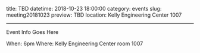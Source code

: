 title: TBD
datetime: 2018-10-23 18:00:00
category: events
slug: meeting20181023
preview: TBD
location: Kelly Engineering Center 1007

---

Event Info Goes Here

When: 6pm
Where: Kelly Engineering Center room 1007
